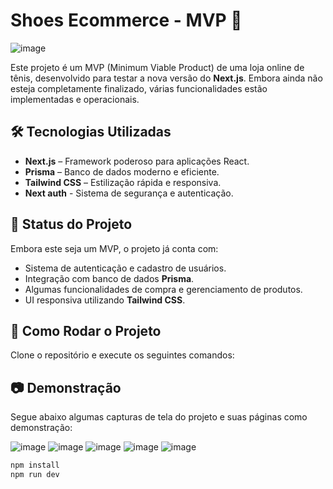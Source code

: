 # Shoes Ecommerce - MVP 🚀
![image](https://github.com/user-attachments/assets/16ac2abb-eaf7-4b79-af51-5440a84dd7eb)


Este projeto é um MVP (Minimum Viable Product) de uma loja online de tênis, desenvolvido para testar a nova versão do **Next.js**. Embora ainda não esteja completamente finalizado, várias funcionalidades estão implementadas e operacionais.

## 🛠️ Tecnologias Utilizadas
- **Next.js** – Framework poderoso para aplicações React.
- **Prisma** – Banco de dados moderno e eficiente.
- **Tailwind CSS** – Estilização rápida e responsiva.
- **Next auth** - Sistema de segurança e autenticação.

## 📌 Status do Projeto
Embora este seja um MVP, o projeto já conta com:
- Sistema de autenticação e cadastro de usuários.
- Integração com banco de dados **Prisma**.
- Algumas funcionalidades de compra e gerenciamento de produtos.
- UI responsiva utilizando **Tailwind CSS**.

## 🔗 Como Rodar o Projeto
Clone o repositório e execute os seguintes comandos:

## 📷 Demonstração
Segue abaixo algumas capturas de tela do projeto e suas páginas como demonstração:

![image](https://github.com/user-attachments/assets/25ef9bf6-a2c6-45cb-86fa-d7b251c3fe04)
![image](https://github.com/user-attachments/assets/89d4dfa3-bad5-461c-99a0-14375e443311)
![image](https://github.com/user-attachments/assets/c5fca34d-3fd9-4cbf-9f63-98c1492a3e17)
![image](https://github.com/user-attachments/assets/0f2105e1-d303-4c7f-badc-48c9377ef595)
![image](https://github.com/user-attachments/assets/385cbecb-b095-44d3-b9ea-fa58334aaad4)


```bash
npm install
npm run dev


